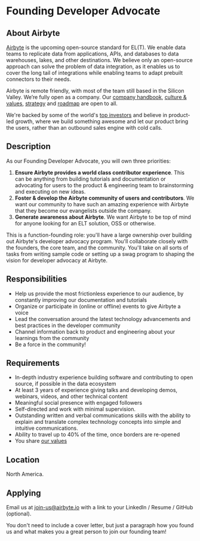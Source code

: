 # Founding Developer Advocate

## **About Airbyte**

[Airbyte](http://airbyte.io) is the upcoming open-source standard for EL\(T\). We enable data teams to replicate data from applications, APIs, and databases to data warehouses, lakes, and other destinations. We believe only an open-source approach can solve the problem of data integration, as it enables us to cover the long tail of integrations while enabling teams to adapt prebuilt connectors to their needs.

Airbyte is remote friendly, with most of the team still based in the Silicon Valley. We’re fully open as a company. Our [company handbook](../company-handbook/), [culture & values](../company-handbook/culture-and-values.md), [strategy](../company-handbook/strategy.md) and [roadmap](../roadmap.md) are open to all.

We're backed by some of the world's [top investors](./#our-investors) and believe in product-led growth, where we build something awesome and let our product bring the users, rather than an outbound sales engine with cold calls.

## **Description**

As our Founding Developer Advocate, you will own three priorities:

1. **Ensure Airbyte provides a world class contributor experience**. This can be anything from building tutorials and documentation or advocating for users to the product & engineering team to brainstorming and executing on new ideas. 
2. **Foster & develop the Airbyte community of users and contributors**. We want our community to have such an amazing experience with Airbyte that they become our evangelists outside the company. 
3. **Generate awareness about Airbyte**. We want Airbyte to be top of mind for anyone looking for an ELT solution, OSS or otherwise. 

This is a function-founding role: you'll have a large ownership over building out Airbyte's developer advocacy program. You'll collaborate closely with the founders, the core team, and the community. You'll take on all sorts of tasks from writing sample code or setting up a swag program to shaping the vision for developer advocacy at Airbyte. 

## **Responsibilities**

* Help us provide the most frictionless experience to our audience, by constantly improving our documentation and tutorials
* Organize or participate in \(online or offline\) events to give Airbyte a voice
* Lead the conversation around the latest technology advancements and best practices in the developer community 
* Channel information back to product and engineering about your learnings from the community
* Be a force in the community!

## **Requirements**

* In-depth industry experience building software and contributing to open source, if possible in the data ecosystem
* At least 3 years of experience giving talks and developing demos, webinars, videos, and other technical content
* Meaningful social presence with engaged followers
* Self-directed and work with minimal supervision.
* Outstanding written and verbal communications skills with the ability to explain and translate complex technology concepts into simple and intuitive communications.
* Ability to travel up to 40% of the time, once borders are re-opened 
* You share [our values](../company-handbook/culture-and-values.md)

## **Location**

North America.

## **Applying**

Email us at [join-us@airbyte.io](mailto:join-us@airbyte.io) with a link to your LinkedIn / Resume / GitHub \(optional\).

You don't need to include a cover letter, but just a paragraph how you found us and what makes you a great person to join our founding team!

